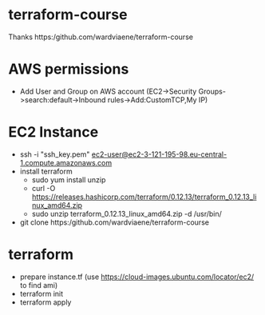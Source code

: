 # terraform-course
Thanks https:/github.com/wardviaene/terraform-course

# AWS permissions 
  * Add User and Group on AWS account (EC2->Security Groups->search:default->Inbound rules->Add:CustomTCP,My IP)

# EC2 Instance
* ssh -i "ssh_key.pem" ec2-user@ec2-3-121-195-98.eu-central-1.compute.amazonaws.com
* install terraform
  * sudo yum install unzip
  * curl -O https://releases.hashicorp.com/terraform/0.12.13/terraform_0.12.13_linux_amd64.zip
  * sudo unzip terraform_0.12.13_linux_amd64.zip -d /usr/bin/
* git clone https:/github.com/wardviaene/terraform-course

# terraform
  * prepare instance.tf (use https://cloud-images.ubuntu.com/locator/ec2/ to find ami)
  * terraform init 
  * terraform apply
